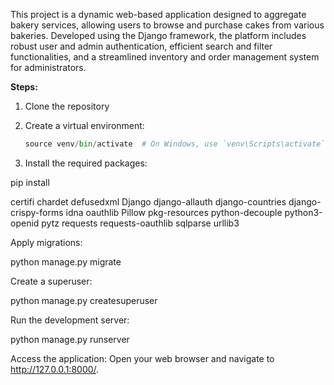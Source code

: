 This project is a dynamic web-based application designed to aggregate bakery services, allowing users to browse and purchase cakes from various bakeries. Developed using the Django framework, the platform includes robust user and admin authentication, efficient search and filter functionalities, and a streamlined inventory and order management system for administrators.

**Steps:**

1. Clone the repository
2. Create a virtual environment:

    ```python -m venv venv
    source venv/bin/activate  # On Windows, use `venv\Scripts\activate` ```
3. Install the required packages:

pip install

certifi
chardet
defusedxml
Django
django-allauth
django-countries
django-crispy-forms
idna
oauthlib
Pillow
pkg-resources
python-decouple
python3-openid
pytz
requests
requests-oauthlib
sqlparse
urllib3

Apply migrations:

python manage.py migrate

Create a superuser:

python manage.py createsuperuser

Run the development server:

python manage.py runserver

Access the application:
Open your web browser and navigate to http://127.0.0.1:8000/.
